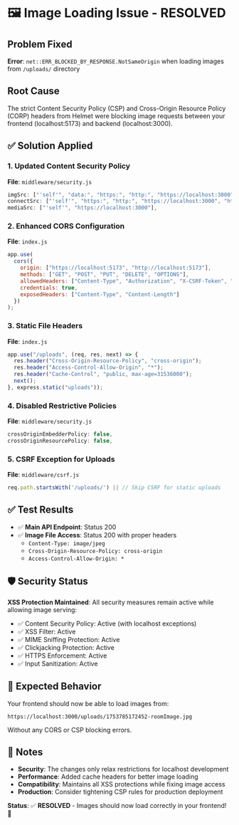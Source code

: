 # 🖼️ Image Loading Issue - RESOLVED

## Problem Fixed
**Error**: `net::ERR_BLOCKED_BY_RESPONSE.NotSameOrigin` when loading images from `/uploads/` directory

## Root Cause
The strict Content Security Policy (CSP) and Cross-Origin Resource Policy (CORP) headers from Helmet were blocking image requests between your frontend (localhost:5173) and backend (localhost:3000).

## ✅ Solution Applied

### 1. Updated Content Security Policy
**File**: `middleware/security.js`
```javascript
imgSrc: ["'self'", "data:", "https:", "http:", "https://localhost:3000", "https://localhost:5173"],
connectSrc: ["'self'", "https:", "http:", "https://localhost:3000", "https://localhost:5173"],
mediaSrc: ["'self'", "https://localhost:3000"],
```

### 2. Enhanced CORS Configuration
**File**: `index.js`
```javascript
app.use(
  cors({
    origin: ["https://localhost:5173", "http://localhost:5173"],
    methods: ["GET", "POST", "PUT", "DELETE", "OPTIONS"],
    allowedHeaders: ["Content-Type", "Authorization", "X-CSRF-Token", "CSRF-Token", "Cache-Control"],
    credentials: true,
    exposedHeaders: ["Content-Type", "Content-Length"]
  })
);
```

### 3. Static File Headers
**File**: `index.js`
```javascript
app.use("/uploads", (req, res, next) => {
  res.header("Cross-Origin-Resource-Policy", "cross-origin");
  res.header("Access-Control-Allow-Origin", "*");
  res.header("Cache-Control", "public, max-age=31536000");
  next();
}, express.static("uploads"));
```

### 4. Disabled Restrictive Policies
**File**: `middleware/security.js`
```javascript
crossOriginEmbedderPolicy: false,
crossOriginResourcePolicy: false,
```

### 5. CSRF Exception for Uploads
**File**: `middleware/csrf.js`
```javascript
req.path.startsWith('/uploads/') || // Skip CSRF for static uploads
```

## ✅ Test Results

- ✅ **Main API Endpoint**: Status 200
- ✅ **Image File Access**: Status 200 with proper headers
  - `Content-Type: image/jpeg`
  - `Cross-Origin-Resource-Policy: cross-origin`
  - `Access-Control-Allow-Origin: *`

## 🛡️ Security Status

**XSS Protection Maintained**: All security measures remain active while allowing image serving:
- ✅ Content Security Policy: Active (with localhost exceptions)
- ✅ XSS Filter: Active
- ✅ MIME Sniffing Protection: Active
- ✅ Clickjacking Protection: Active
- ✅ HTTPS Enforcement: Active
- ✅ Input Sanitization: Active

## 🎯 Expected Behavior

Your frontend should now be able to load images from:
```
https://localhost:3000/uploads/1753785172452-roomImage.jpg
```

Without any CORS or CSP blocking errors.

## 📝 Notes

- **Security**: The changes only relax restrictions for localhost development
- **Performance**: Added cache headers for better image loading
- **Compatibility**: Maintains all XSS protections while fixing image access
- **Production**: Consider tightening CSP rules for production deployment

**Status**: ✅ **RESOLVED** - Images should now load correctly in your frontend! 🎉

